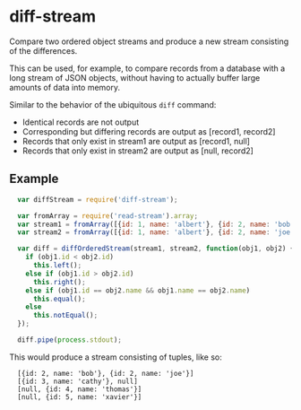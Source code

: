 diff-stream
===========

Compare two ordered object streams and produce a new stream consisting of the differences.

This can be used, for example, to compare records from a database with a long stream of JSON objects, without having to actually buffer large amounts of data into memory.

Similar to the behavior of the ubiquitous `diff` command:

- Identical records are not output
- Corresponding but differing records are output as [record1, record2]
- Records that only exist in stream1 are output as [record1, null]
- Records that only exist in stream2 are output as [null, record2]


Example
-------
```javascript
  var diffStream = require('diff-stream');

  var fromArray = require('read-stream').array;
  var stream1 = fromArray([{id: 1, name: 'albert'}, {id: 2, name: 'bob'}, {id: 3, name: 'cathy'}]);
  var stream2 = fromArray([{id: 1, name: 'albert'}, {id: 2, name: 'joe'}, {id: 4, name: 'thomas'}, {id: 5, name: 'xavier'}]);

  var diff = diffOrderedStream(stream1, stream2, function(obj1, obj2) {
    if (obj1.id < obj2.id)
      this.left();
    else if (obj1.id > obj2.id)
      this.right();
    else if (obj1.id == obj2.name && obj1.name == obj2.name)
      this.equal();
    else
      this.notEqual();
  });

  diff.pipe(process.stdout);
```

This would produce a stream consisting of tuples, like so:

```
  [{id: 2, name: 'bob'}, {id: 2, name: 'joe'}]
  [{id: 3, name: 'cathy'}, null]
  [null, {id: 4, name: 'thomas'}]
  [null, {id: 5, name: 'xavier'}]
```
